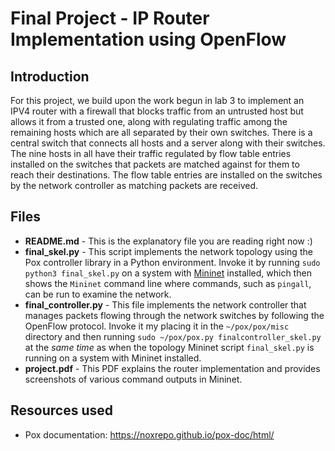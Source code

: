 # Final Project - IP Router Implementation using OpenFlow
## Introduction
For this project, we build upon the work begun in lab 3 to implement an IPV4 router with a firewall that blocks traffic from an untrusted host but allows it from a trusted one, along with regulating traffic among the remaining hosts which are all separated by their own switches. There is a central switch that connects all hosts and a server along with their switches. The nine hosts in all have their traffic regulated by flow table entries installed on the switches that packets are matched against for them to reach their destinations. The flow table entries are installed on the switches by the network controller as matching packets are received.

## Files
* **README.md** - This is the explanatory file you are reading right now :)
* **final_skel.py** - This script implements the network topology using the Pox controller library in a Python environment. Invoke it by running `sudo python3 final_skel.py` on a system with [Mininet](http://mininet.org/download/) installed, which then shows the `Mininet` command line where commands, such as `pingall`, can be run to examine the network.
* **final_controller.py** - This file implements the network controller that manages packets flowing through the network switches by following the OpenFlow protocol. Invoke it my placing it in the `~/pox/pox/misc` directory and then running `sudo ~/pox/pox.py finalcontroller_skel.py` at the _same time_ as when the topology Mininet script `final_skel.py` is running on a system with Mininet installed.
* **project.pdf** - This PDF explains the router implementation and provides screenshots of various command outputs in Mininet.

## Resources used
* Pox documentation: https://noxrepo.github.io/pox-doc/html/